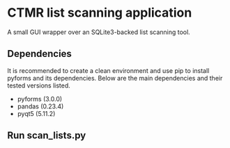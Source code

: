 # CTMR list scanning application
A small GUI wrapper over an SQLite3-backed list scanning tool.

## Dependencies
It is recommended to create a clean environment and use pip to install
pyforms and its dependencies. Below are the main dependencies and their
tested versions listed.

- pyforms (3.0.0)
- pandas (0.23.4)
- pyqt5 (5.11.2)

## Run scan_lists.py